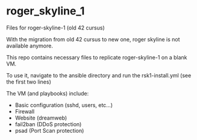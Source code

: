# roger_skyline_1
Files for roger-skyline-1 (old 42 cursus)

With the migration from old 42 cursus to new one, roger skyline is not available anymore.

This repo contains necessary files to replicate roger-skyline-1 on a blank VM.

To use it, navigate to the ansible directory and run the rsk1-install.yml (see the first two lines)

The VM (and playbooks) include:

- Basic configuration (sshd, users, etc...)
- Firewall
- Website (dreamweb)
- fail2ban (DDoS protection)
- psad (Port Scan protection)
